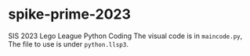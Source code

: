 # spike-prime-2023
SIS 2023 Lego League Python Coding
The visual code is in `maincode.py`,
The file to use is under `python.llsp3`.
